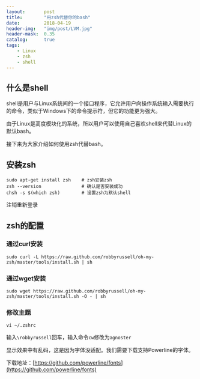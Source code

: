 ```yaml
---
layout:       post
title:        "用zsh代替你的bash"
date:         2018-04-19
header-img:   "img/post/LVM.jpg"
header-mask:  0.35
catalog:      true
tags:
    - Linux 
    - zsh
    - shell
---
```

## 什么是shell
shell是用户与Linux系统间的一个接口程序，它允许用户向操作系统输入需要执行的命令，类似于Windows下的命令提示符，但它的功能更为强大。

由于Linux是高度模块化的系统，所以用户可以使用自己喜欢shell来代替Linux的默认bash。

接下来为大家介绍如何使用zsh代替bash。

## 安装zsh

```shell
sudo apt-get install zsh    # zsh安装zsh
zsh --version               # 确认是否安装成功
chsh -s $(which zsh)        # 设置zsh为默认shell
```
注销重新登录
## zsh的配置

### 通过curl安装
```shell
sudo curl -L https://raw.github.com/robbyrussell/oh-my-zsh/master/tools/install.sh | sh
```
### 通过wget安装
```shell
sudo wget https://raw.github.com/robbyrussell/oh-my-zsh/master/tools/install.sh -O - | sh
```

### 修改主题
```shell
vi ~/.zshrc
```
输入`\robbyrussell`回车，输入命令`cw`修改为`agnoster`

显示效果中有乱码，这是因为字体没适配。我们需要下载支持Powerline的字体。

下载地址：[https://github.com/powerline/fonts](https://github.com/powerline/fonts)